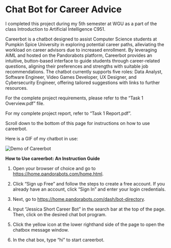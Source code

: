 # Chat Bot for Career Advice

I completed this project during my 5th semester at WGU as a part of the class Introduction to Artificial Intelligence C951.

Careerbot is a chatbot designed to assist Computer Science students at Pumpkin Spice University in exploring potential career paths, alleviating the workload on career advisors due to increased enrollment. By leveraging AIML and hosted on the Pandorabots platform, Careerbot provides an intuitive, button-based interface to guide students through career-related questions, aligning their preferences and strengths with suitable job recommendations. The chatbot currently supports five roles: Data Analyst, Software Engineer, Video Games Developer, UX Designer, and Cybersecurity Engineer, offering tailored suggestions with links to further resources. 

For the complete project requirements, please refer to the “Task 1 Overview.pdf” file.

For my complete project report, refer to “Task 1 Report.pdf”.

Scroll down to the bottom of this page for instructions on how to use careerbot.

Here is a GIF of my chatbot in use:

![Demo of Careerbot](1.gif)


<strong>How to Use careerbot: An Instruction Guide</strong>

1.	Open your browser of choice and go to https://home.pandorabots.com/home.html.

2.	Click “Sign up Free” and follow the steps to create a free account.  If you already have an account, click “Sign In” and enter your login credentials.

3.	Next, go to https://home.pandorabots.com/dash/bot-directory.

4.	Input “Jessica Short Career Bot” in the search bar at the top of the page.  Then, click on the desired chat bot program.

5.	Click the yellow icon at the lower righthand side of the page to open the chatbox message window.

6.	In the chat box, type “hi” to start careerbot.

